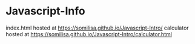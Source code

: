 ﻿# Javascript-Info
index.html hosted at https://somilisa.github.io/Javascript-Intro/
calculator hosted at https://somilisa.github.io/Javascript-Intro/calculator.html
